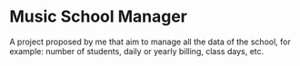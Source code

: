 # Music School Manager
 A project proposed by me that aim to manage all the data of the school, for example: number of students, daily or yearly billing, class days, etc.
